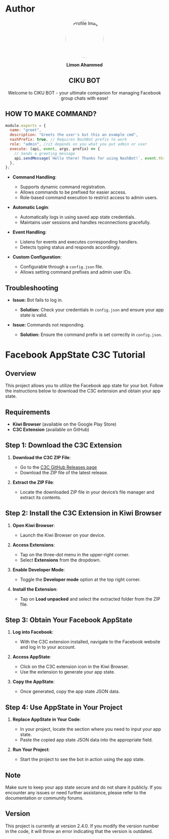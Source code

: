 # Author

<div align="center">
  <img src="https://i.imgur.com/7e2qY7W.jpeg" alt="Profile Image" width="120" height="120" style="border-radius: 50%;">
</div>
<div align="center">
  <p><strong>Limon Ahammed</strong></p>
</div>

<div align="center">
  <h2><strong>CIKU BOT</strong></h2>
</div>

<div align="center">
  <p>Welcome to CIKU BOT - your ultimate companion for managing Facebook group chats with ease!</p>
</div>

## HOW TO MAKE COMMAND?
```javascript
module.exports = {
  name: "greet",
  description: "Greets the user's but this an example cmd",
  nashPrefix: true, // Requires NashBot prefix to work
  role: "admin", //it depends on you what you put admin or user 
  execute: (api, event, args, prefix) => {
    // Sends a greeting message
    api.sendMessage(`Hello there! Thanks for using NashBot!`, event.threadID);
  },
};
```

- **Command Handling**: 
  - Supports dynamic command registration.
  - Allows commands to be prefixed for easier access.
  - Role-based command execution to restrict access to admin users.

- **Automatic Login**: 
  - Automatically logs in using saved app state credentials.
  - Maintains user sessions and handles reconnections gracefully.

- **Event Handling**: 
  - Listens for events and executes corresponding handlers.
  - Detects typing status and responds accordingly.

- **Custom Configuration**: 
  - Configurable through a `config.json` file.
  - Allows setting command prefixes and admin user IDs.

## Troubleshooting
- **Issue:** Bot fails to log in.
  - **Solution:** Check your credentials in `config.json` and ensure your app state is valid.
  
- **Issue:** Commands not responding.
  - **Solution:** Ensure the command prefix is set correctly in `config.json`.

# Facebook AppState C3C Tutorial 

## Overview
This project allows you to utilize the Facebook app state for your bot. Follow the instructions below to download the C3C extension and obtain your app state.

## Requirements
- **Kiwi Browser** (available on the Google Play Store)
- **C3C Extension** (available on GitHub)

## Step 1: Download the C3C Extension
1. **Download the C3C ZIP File**:
   - Go to the [C3C GitHub Releases page](https://github.com/joshuaAposto/NASHBOT-V-2.4.0/releases/tag/v2.0.1)
   - Download the ZIP file of the latest release.

2. **Extract the ZIP File**:
   - Locate the downloaded ZIP file in your device’s file manager and extract its contents.

## Step 2: Install the C3C Extension in Kiwi Browser
1. **Open Kiwi Browser**:
   - Launch the Kiwi Browser on your device.

2. **Access Extensions**:
   - Tap on the three-dot menu in the upper-right corner.
   - Select **Extensions** from the dropdown.

3. **Enable Developer Mode**:
   - Toggle the **Developer mode** option at the top right corner.

4. **Install the Extension**:
   - Tap on **Load unpacked** and select the extracted folder from the ZIP file.

## Step 3: Obtain Your Facebook AppState
1. **Log into Facebook**:
   - With the C3C extension installed, navigate to the Facebook website and log in to your account.

2. **Access AppState**:
   - Click on the C3C extension icon in the Kiwi Browser.
   - Use the extension to generate your app state.

3. **Copy the AppState**:
   - Once generated, copy the app state JSON data.

## Step 4: Use AppState in Your Project
1. **Replace AppState in Your Code**:
   - In your project, locate the section where you need to input your app state.
   - Paste the copied app state JSON data into the appropriate field.

2. **Run Your Project**:
   - Start the project to see the bot in action using the app state.

## Note
Make sure to keep your app state secure and do not share it publicly. If you encounter any issues or need further assistance, please refer to the documentation or community forums.

## Version
This project is currently at version 2.4.0. If you modify the version number in the code, it will throw an error indicating that the version is outdated.
